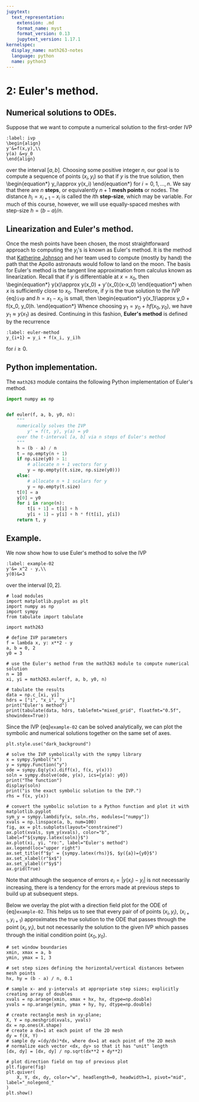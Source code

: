 ```yaml
---
jupytext:
  text_representation:
    extension: .md
    format_name: myst
    format_version: 0.13
    jupytext_version: 1.17.1
kernelspec:
  display_name: math263-notes
  language: python
  name: python3
---
```


# 2: Euler's method.

## Numerical solutions to ODEs.

Suppose that we want to compute a numerical solution to the first-order IVP
```{math}
:label: ivp
\begin{align}
y'&=f(x,y),\\
y(a) &=y_0
\end{align}
```
over the interval $[a,b]$.
Choosing some positive integer $n$, our goal is to compute a sequence of points $(x_i,y_i)$ so that if $y$ is the true solution, then
\begin{equation*}
y_i\approx y(x_i)
\end{equation*}
for $i = 0,1,\dots, n$.
We say that there are $n$ **steps**, or equivalently $n+1$ **mesh points** or nodes.
The distance $h_i=x_{i+1}-x_i$ is called the $i$th **step-size**, which may be variable.
For much of this course, however, we will use equally-spaced meshes with step-size $h=(b-a)/n$.

## Linearization and Euler's method.

Once the mesh points have been chosen, the most straightforward approach to computing the $y_i$'s is known as Euler's method.
It is the method that [Katherine Johnson](https://www.youtube.com/watch?v=gdxYsVniOYo) and her team used to compute (mostly by hand) the path that the Apollo astronauts would follow to land on the moon.
The basis for Euler's method is the tangent line approximation from calculus known as linearization.
Recall that if $y$ is differentiable at $x=x_0$, then
\begin{equation*}
y(x)\approx y(x_0) + y'(x_0)(x-x_0)
\end{equation*}
when $x$ is sufficiently close to $x_0$.
Therefore, if $y$ is the true solution to the IVP {eq}`ivp` and $h=x_1-x_0$ is small, then
\begin{equation*}
y(x_1)\approx y_0 + f(x_0, y_0)h.
\end{equation*}
Whence choosing $y_1 = y_0 + hf(x_0, y_0)$, we have $y_1\approx y(x_1)$ as desired.
Continuing in this fashion, **Euler's method** is defined by the recurrence
```{math}
:label: euler-method
y_{i+1} = y_i + f(x_i, y_i)h
```
for $i\ge 0$.

## Python implementation.

The `math263` module contains the following Python implementation of Euler's method.

``` python
import numpy as np


def euler(f, a, b, y0, n):
    """
    numerically solves the IVP
        y' = f(t, y), y(a) = y0
    over the t-interval [a, b] via n steps of Euler's method
    """
    h = (b - a) / n
    t = np.empty(n + 1)
    if np.size(y0) > 1:
        # allocate n + 1 vectors for y
        y = np.empty((t.size, np.size(y0)))
    else:
        # allocate n + 1 scalars for y
        y = np.empty(t.size)
    t[0] = a
    y[0] = y0
    for i in range(n):
        t[i + 1] = t[i] + h
        y[i + 1] = y[i] + h * f(t[i], y[i])
    return t, y
```

## Example.

We now show how to use Euler's method to solve the IVP
```{math}
:label: example-02
y'&= x^2 - y,\\
y(0)&=3
```
over the interval $[0, 2]$.

```{code-cell}
# load modules
import matplotlib.pyplot as plt
import numpy as np
import sympy
from tabulate import tabulate

import math263

# define IVP parameters
f = lambda x, y: x**2 - y
a, b = 0, 2
y0 = 3

# use the Euler's method from the math263 module to compute numerical solution
n = 10
xi, yi = math263.euler(f, a, b, y0, n)

# tabulate the results
data = np.c_[xi, yi]
hdrs = ["i", "x_i", "y_i"]
print("Euler's method")
print(tabulate(data, hdrs, tablefmt="mixed_grid", floatfmt="0.5f", showindex=True))
```

Since the IVP {eq}`example-02` can be solved analytically, we can plot the symbolic and numerical solutions together on the same set of axes.

```{code-cell}
plt.style.use("dark_background")

# solve the IVP symbolically with the sympy library
x = sympy.Symbol("x")
y = sympy.Function("y")
ode = sympy.Eq(y(x).diff(x), f(x, y(x)))
soln = sympy.dsolve(ode, y(x), ics={y(a): y0})
print("The function")
display(soln)
print("is the exact symbolic solution to the IVP.")
rhs = f(x, y(x))

# convert the symbolic solution to a Python function and plot it with matplotlib.pyplot
sym_y = sympy.lambdify(x, soln.rhs, modules=["numpy"])
xvals = np.linspace(a, b, num=100)
fig, ax = plt.subplots(layout="constrained")
ax.plot(xvals, sym_y(xvals), color="b", label=f"${sympy.latex(soln)}$")
ax.plot(xi, yi, "ro:", label="Euler's method")
ax.legend(loc="upper right")
ax.set_title(f"$y' = {sympy.latex(rhs)}$, $y({a})={y0}$")
ax.set_xlabel(r"$x$")
ax.set_ylabel(r"$y$")
ax.grid(True)
```

Note that although the sequence of errors $e_i = |y(x_i) - y_i|$ is not necessarily increasing, there is a tendency for the errors made at previous steps to build up at subsequent steps. 

Below we overlay the plot with a direction field plot for the ODE of {eq}`example-02`.
This helps us to see that every pair of of points $(x_i, y_i)$, $(x_{i+1}, y_{i+1})$ approximates the true solution to the ODE that passes through the point $(x_i, y_i)$, but not necessarily the solution to the given IVP which passes through the initial condition point $(x_0, y_0)$.

```{code-cell}
# set window boundaries
xmin, xmax = a, b
ymin, ymax = 1, 3

# set step sizes defining the horizontal/vertical distances between mesh points
hx, hy = (b - a) / n, 0.1

# sample x- and y-intervals at appropriate step sizes; explicitly creating array of doubles
xvals = np.arange(xmin, xmax + hx, hx, dtype=np.double)
yvals = np.arange(ymin, ymax + hy, hy, dtype=np.double)

# create rectangle mesh in xy-plane;
X, Y = np.meshgrid(xvals, yvals)
dx = np.ones(X.shape)
# create a dx=1 at each point of the 2D mesh
dy = f(X, Y)
# sample dy =(dy/dx)*dx, where dx=1 at each point of the 2D mesh
# normalize each vector <dx, dy> so that it has "unit" length
[dx, dy] = [dx, dy] / np.sqrt(dx**2 + dy**2)

# plot direction field on top of previous plot
plt.figure(fig)
plt.quiver(
    X, Y, dx, dy, color="w", headlength=0, headwidth=1, pivot="mid", label="_nolegend_"
)
plt.show()
```
